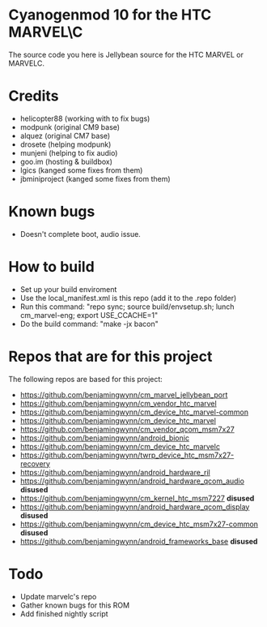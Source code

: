 Cyanogenmod 10 for the HTC MARVEL\C
==============================

The source code you here is Jellybean source for the HTC MARVEL or MARVELC.

Credits
==============================

- helicopter88 (working with to fix bugs)
- modpunk (original CM9 base)
- alquez (original CM7 base)
- drosete (helping modpunk)
- munjeni (helping to fix audio)
- goo.im (hosting & buildbox)
- lgics (kanged some fixes from them)
- jbminiproject (kanged some fixes from them)

Known bugs
==============================

- Doesn't complete boot, audio issue. 

How to build
==============================

- Set up your build enviroment
- Use the local_manifest.xml is this repo (add it to the .repo folder) 
- Run this command: "repo sync; source build/envsetup.sh; lunch cm_marvel-eng; export USE_CCACHE=1"
- Do the build command: "make -jx bacon"

Repos that are for this project
===============================

The following repos are based for this project:

- https://github.com/benjamingwynn/cm_marvel_jellybean_port
- https://github.com/benjamingwynn/cm_vendor_htc_marvel
- https://github.com/benjamingwynn/cm_device_htc_marvel-common
- https://github.com/benjamingwynn/cm_device_htc_marvel
- https://github.com/benjamingwynn/cm_vendor_qcom_msm7x27
- https://github.com/benjamingwynn/android_bionic
- https://github.com/benjamingwynn/cm_device_htc_marvelc
- https://github.com/benjamingwynn/twrp_device_htc_msm7x27-recovery
- https://github.com/benjamingwynn/android_hardware_ril
- https://github.com/benjamingwynn/android_hardware_qcom_audio **disused**
- https://github.com/benjamingwynn/cm_kernel_htc_msm7227 **disused**
- https://github.com/benjamingwynn/android_hardware_qcom_display **disused**
- https://github.com/benjamingwynn/cm_device_htc_msm7x27-common **disused**
- https://github.com/benjamingwynn/android_frameworks_base **disused**

Todo
==============================

- Update marvelc's repo
- Gather known bugs for this ROM
- Add finished nightly script
